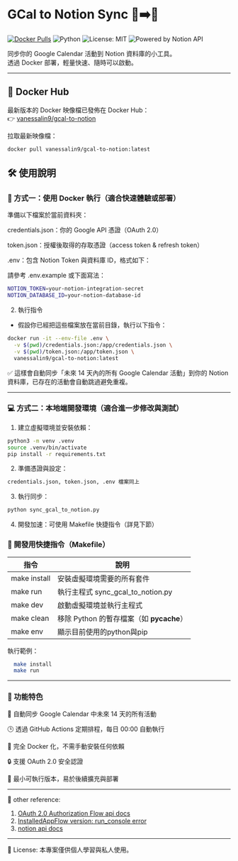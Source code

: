 # GCal to Notion Sync 📅➡️📒

[![Docker Pulls](https://img.shields.io/docker/pulls/vanessalin9/gcal-to-notion)](https://hub.docker.com/r/vanessalin9/gcal-to-notion)
![Python](https://img.shields.io/badge/Python-3.11-blue)
![License: MIT](https://img.shields.io/badge/License-MIT-green.svg)
![Powered by Notion API](https://img.shields.io/badge/Powered%20by-Notion%20API-black)

同步你的 Google Calendar 活動到 Notion 資料庫的小工具。  
透過 Docker 部署，輕量快速、隨時可以啟動。

---

## 🚀 Docker Hub

最新版本的 Docker 映像檔已發佈在 Docker Hub：  
👉 [vanessalin9/gcal-to-notion](https://hub.docker.com/r/vanessalin9/gcal-to-notion)

拉取最新映像檔：

```bash
docker pull vanessalin9/gcal-to-notion:latest
```

## 🛠️ 使用說明
### 🐳 方式一：使用 Docker 執行（適合快速體驗或部署）
準備以下檔案於當前資料夾：

credentials.json：你的 Google API 憑證（OAuth 2.0）

token.json：授權後取得的存取憑證（access token & refresh token）

.env：包含 Notion Token 與資料庫 ID，格式如下：
   
  請參考 .env.example 或下面寫法：
```bash
NOTION_TOKEN=your-notion-integration-secret
NOTION_DATABASE_ID=your-notion-database-id
```
2. 執行指令
- 假設你已經把這些檔案放在當前目錄，執行以下指令：
```bash
docker run -it --env-file .env \
  -v $(pwd)/credentials.json:/app/credentials.json \
  -v $(pwd)/token.json:/app/token.json \
  vanessalin9/gcal-to-notion:latest
```
✅ 這樣會自動同步「未來 14 天內的所有 Google Calendar 活動」到你的 Notion 資料庫，已存在的活動會自動跳過避免重複。

---
### 💻 方式二：本地端開發環境（適合進一步修改與測試）
1. 建立虛擬環境並安裝依賴：
```bash
python3 -m venv .venv
source .venv/bin/activate
pip install -r requirements.txt
```
2. 準備憑證與設定：
```bash
credentials.json, token.json, .env 檔案同上
```
3. 執行同步：
```bash
python sync_gcal_to_notion.py
```
4. 開發加速：可使用 Makefile 快捷指令（詳見下節）

### 🧰 開發用快捷指令（Makefile）

| 指令	| 說明 |
|---|---|
| make install | 安裝虛擬環境需要的所有套件 |
| make run | 執行主程式 sync_gcal_to_notion.py |
| make dev | 啟動虛擬環境並執行主程式 |
| make clean | 移除 Python 的暫存檔案（如 __pycache__） |
| make env | 顯示目前使用的python與pip |

執行範例：
```bash
  make install
  make run
```

---

### 📄 功能特色

📅 自動同步 Google Calendar 中未來 14 天的所有活動

🕒 透過 GitHub Actions 定期排程，每日 00:00 自動執行

🐳 完全 Docker 化，不需手動安裝任何依賴

🔒 支援 OAuth 2.0 安全認證

🎯 最小可執行版本，易於後續擴充與部署

---

📝 other reference:
1. [OAuth 2.0 Authorization Flow api docs](https://google-auth-oauthlib.readthedocs.io/en/latest/reference/google_auth_oauthlib.flow.html#google_auth_oauthlib.flow.InstalledAppFlow)
2. [InstalledAppFlow version: run_console error](https://stackoverflow.com/questions/75602866/google-oauth-attributeerror-installedappflow-object-has-no-attribute-run-co)
3. [notion api docs](https://developers.notion.com/reference/page-property-values)

---

📄 License:
本專案僅供個人學習與私人使用。
